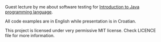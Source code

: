 Guest lecture by me about software testing for [Introduction to Java programming
language](http://www.fer.unizg.hr/predmet/opjj).

All code examples are in English while presentation is in Croatian.

This project is licensed under very permissive MIT license. Check LICENCE file
for more information.
